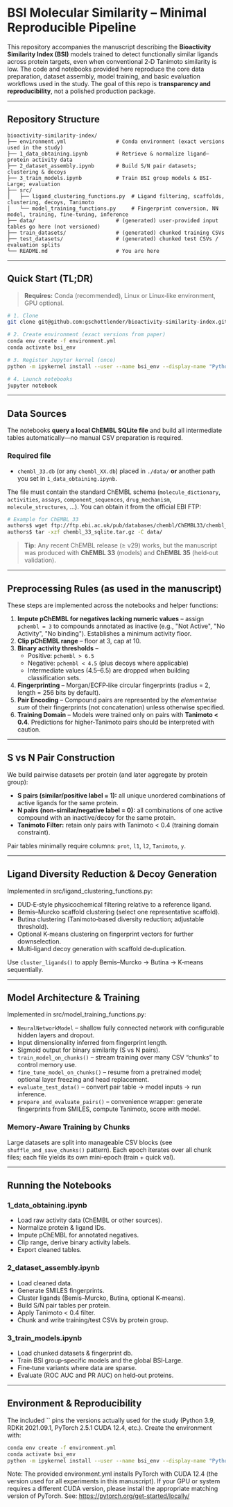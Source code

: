 # BSI Molecular Similarity – Minimal Reproducible Pipeline

This repository accompanies the manuscript describing the **Bioactivity Similarity Index (BSI)** models trained to detect functionally similar ligands across protein targets, even when conventional 2‑D Tanimoto similarity is low. The code and notebooks provided here reproduce the core data preparation, dataset assembly, model training, and basic evaluation workflows used in the study. The goal of this repo is **transparency and reproducibility**, not a polished production package.

---

## Repository Structure

```
bioactivity-similarity-index/
├── environment.yml                # Conda environment (exact versions used in the study)
├── 1_data_obtaining.ipynb         # Retrieve & normalize ligand–protein activity data
├── 2_dataset_assembly.ipynb       # Build S/N pair datasets; clustering & decoys
├── 3_train_models.ipynb           # Train BSI group models & BSI-Large; evaluation
├── src/
│   ├── ligand_clustering_functions.py  # Ligand filtering, scaffolds, clustering, decoys, Tanimoto
│   └── model_training_functions.py     # Fingerprint conversion, NN model, training, fine‑tuning, inference
├── data/                          # (generated) user-provided input tables go here (not versioned)
├── train_datasets/                # (generated) chunked training CSVs
├── test_datasets/                 # (generated) chunked test CSVs / evaluation splits
└── README.md                      # You are here
```

---

## Quick Start (TL;DR)

> **Requires:** Conda (recommended), Linux or Linux‑like environment, GPU optional.

```bash
# 1. Clone
git clone git@github.com:gschottlender/bioactivity-similarity-index.git && cd bioactivity-similarity-index

# 2. Create environment (exact versions from paper)
conda env create -f environment.yml
conda activate bsi_env

# 3. Register Jupyter kernel (once)
python -m ipykernel install --user --name bsi_env --display-name "Python (bsi_env)"

# 4. Launch notebooks
jupyter notebook
```

---

## Data Sources

The notebooks **query a local ChEMBL SQLite file** and build all intermediate tables automatically—no manual CSV preparation is required.

### Required file

- `chembl_33.db` (or any `chembl_XX.db`) placed in `./data/` **or** another path you set in `1_data_obtaining.ipynb`.

The file must contain the standard ChEMBL schema (`molecule_dictionary`, `activities`, `assays`, `component_sequences`, `drug_mechanism`, `molecule_structures`, …). You can obtain it from the official EBI FTP:

```bash
# Example for ChEMBL 33
authors$ wget ftp://ftp.ebi.ac.uk/pub/databases/chembl/ChEMBL33/chembl_33_sqlite.tar.gz
authors$ tar -xzf chembl_33_sqlite.tar.gz -C data/
```

> **Tip:** Any recent ChEMBL release (≥ v29) works, but the manuscript was produced with **ChEMBL 33** (models) and **ChEMBL 35** (held‑out validation).

---

## Preprocessing Rules (as used in the manuscript)

These steps are implemented across the notebooks and helper functions:

1. **Impute pChEMBL for negatives lacking numeric values** – assign `pchembl = 3` to compounds annotated as inactive (e.g., "Not Active", "No Activity", "No binding"). Establishes a minimum activity floor.
2. **Clip pChEMBL range** – floor at 3, cap at 10.
3. **Binary activity thresholds** –
   - Positive: `pchembl > 6.5`
   - Negative: `pchembl < 4.5` (plus decoys where applicable)
   - Intermediate values (4.5–6.5) are dropped when building classification sets.
4. **Fingerprinting** – Morgan/ECFP‑like circular fingerprints (radius = 2, length = 256 bits by default).
5. **Pair Encoding** – Compound pairs are represented by the *elementwise sum* of their fingerprints (not concatenation) unless otherwise specified.
6. **Training Domain** – Models were trained only on pairs with **Tanimoto < 0.4**. Predictions for higher‑Tanimoto pairs should be interpreted with caution.

---

## S vs N Pair Construction

We build pairwise datasets per protein (and later aggregate by protein group):

- **S pairs (similar/positive label = 1):** all unique unordered combinations of active ligands for the same protein.
- **N pairs (non‑similar/negative label = 0):** all combinations of one active compound with an inactive/decoy for the same protein.
- **Tanimoto Filter:** retain only pairs with Tanimoto < 0.4 (training domain constraint).

Pair tables minimally require columns: `prot`, `l1`, `l2`, `Tanimoto`, `y`.

---

## Ligand Diversity Reduction & Decoy Generation

Implemented in src/ligand_clustering_functions.py:

- DUD‑E‑style physicochemical filtering relative to a reference ligand.
- Bemis–Murcko scaffold clustering (select one representative scaffold).
- Butina clustering (Tanimoto‑based diversity reduction; adjustable threshold).
- Optional K‑means clustering on fingerprint vectors for further downselection.
- Multi‑ligand decoy generation with scaffold de‑duplication.

Use `cluster_ligands()` to apply Bemis–Murcko → Butina → K‑means sequentially.

---

## Model Architecture & Training

Implemented in src/model_training_functions.py:

- `NeuralNetworkModel` – shallow fully connected network with configurable hidden layers and dropout.
- Input dimensionality inferred from fingerprint length.
- Sigmoid output for binary similarity (S vs N pairs).
- `train_model_on_chunks()` – stream training over many CSV “chunks” to control memory use.
- `fine_tune_model_on_chunks()` – resume from a pretrained model; optional layer freezing and head replacement.
- `evaluate_test_data()` – convert pair table → model inputs → run inference.
- `prepare_and_evaluate_pairs()` – convenience wrapper: generate fingerprints from SMILES, compute Tanimoto, score with model.

### Memory‑Aware Training by Chunks

Large datasets are split into manageable CSV blocks (see `shuffle_and_save_chunks()` pattern). Each epoch iterates over all chunk files; each file yields its own mini‑epoch (train + quick val).

---

## Running the Notebooks

### 1_data_obtaining.ipynb

- Load raw activity data (ChEMBL or other sources).
- Normalize protein & ligand IDs.
- Impute pChEMBL for annotated negatives.
- Clip range, derive binary activity labels.
- Export cleaned tables.

### 2_dataset_assembly.ipynb

- Load cleaned data.
- Generate SMILES fingerprints.
- Cluster ligands (Bemis–Murcko, Butina, optional K‑means).
- Build S/N pair tables per protein.
- Apply Tanimoto < 0.4 filter.
- Chunk and write training/test CSVs by protein group.

### 3_train_models.ipynb

- Load chunked datasets & fingerprint db.
- Train BSI group‑specific models and the global BSI‑Large.
- Fine‑tune variants where data are sparse.
- Evaluate (ROC AUC and PR AUC) on held‑out proteins.

---


## Environment & Reproducibility

The included \`\` pins the versions actually used for the study (Python 3.9, RDKit 2021.09.1, PyTorch 2.5.1 CUDA 12.4, etc.). Create the environment with:

```bash
conda env create -f environment.yml
conda activate bsi_env
python -m ipykernel install --user --name bsi_env --display-name "Python (bsi_env)"
```

Note:
The provided environment.yml installs PyTorch with CUDA 12.4 (the version used for all experiments in this manuscript).
If your GPU or system requires a different CUDA version,
please install the appropriate matching version of PyTorch.
See: https://pytorch.org/get-started/locally/

